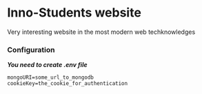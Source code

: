 # Inno-Students website

Very interesting website in the most modern web techknowledges

### Configuration
***You need to create .env file***
```
mongoURI=some_url_to_mongodb
cookieKey=the_cookie_for_authentication
```
